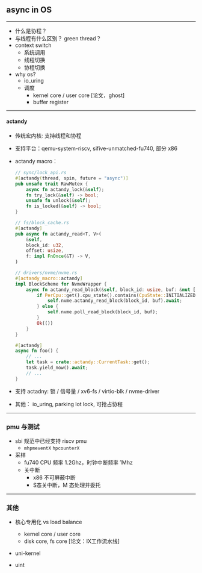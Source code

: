 ## async in OS

---

* 什么是协程？
* 与线程有什么区别？ green thread？
* context switch
  * 系统调用
  * 线程切换
  * 协程切换
* why os?
  * io_uring
  * 调度
    * kernel core / user core [论文，ghost]
    * buffer register

---

#### actandy

* 传统宏内核: 支持线程和协程

* 支持平台：qemu-system-riscv, sifive-unmatched-fu740, 部分 x86

* actandy macro：

  ```rust
  // sync/lock_api.rs
  #[actandy(thread, spin, future = "async")]
  pub unsafe trait RawMutex {
      async fn actandy_lock(&self);
      fn try_lock(&self) -> bool;
      unsafe fn unlock(&self);
      fn is_locked(&self) -> bool;
  }
  
  // fs/block_cache.rs
  #[actandy]
  pub async fn actandy_read<T, V>(
      &self,
      block_id: u32,
      offset: usize,
      f: impl FnOnce(&T) -> V,
  )
  
  // drivers/nvme/nvme.rs
  #[actandy_macro::actandy]
  impl BlockScheme for NvmeWrapper {
      async fn actandy_read_block(&self, block_id: usize, buf: &mut [u8]) -> DeviceResult {
          if PerCpu::get().cpu_state().contains(CpuState::INITIALIZED) {
              self.nvme.actandy_read_block(block_id, buf).await;
          } else {
              self.nvme.poll_read_block(block_id, buf);
          }
          Ok(())
      }
  }
  
  #[actandy]
  async fn foo() {
      // ...
      let task = crate::actandy::CurrentTask::get();
      task.yield_now().await;
      // ...
  }
  ```

* 支持 actadny: 锁 / 信号量 / xv6-fs / virtio-blk / nvme-driver

* 其他： io_uring, parking lot lock, 可抢占协程

---

### pmu 与测试

* sbi 规范中已经支持 riscv pmu
  * `mhpmeventX`  `hpcounterX`
* 采样
  * fu740 CPU 频率 1.2Ghz，时钟中断频率 1Mhz
  * 关中断
    * x86 不可屏蔽中断
    * S态关中断，M 态处理并委托

---

### 其他

* 核心专用化 vs load balance
  * kernel core / user core
  * disk core, fs core [论文：IX工作流水线]

* uni-kernel
* uint




